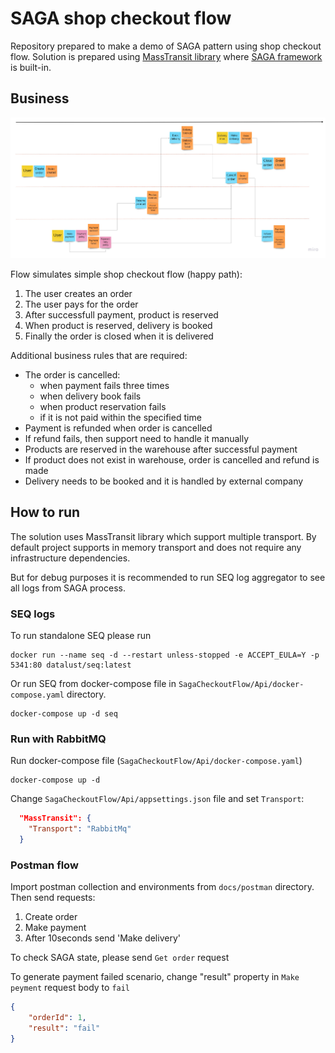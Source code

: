 # SAGA shop checkout flow

Repository prepared to make a demo of SAGA pattern using shop checkout flow. Solution is prepared using [MassTransit library](https://masstransit-project.com/) where [SAGA framework](https://masstransit-project.com/usage/sagas/automatonymous.html) is built-in. 

## Business

![SAGA Flow](/docs/saga-shop-checkout-flow.jpeg)

Flow simulates simple shop checkout flow (happy path):
1. The user creates an order
2. The user pays for the order
3. After successfull payment, product is reserved
4. When product is reserved, delivery is booked
5. Finally the order is closed when it is delivered

Additional business rules that are required:
- The order is cancelled:
    - when payment fails three times
    - when delivery book fails
    - when product reservation fails
    - if it is not paid within the specified time
- Payment is refunded when order is cancelled
- If refund fails, then support need to handle it manually
- Products are reserved in the warehouse after successful payment
- If product does not exist in warehouse, order is cancelled and refund is made
- Delivery needs to be booked and it is handled by external company

## How to run
The solution uses MassTransit library which support multiple transport. By default project supports in memory transport and does not require any infrastructure dependencies.

But for debug purposes it is recommended to run SEQ log aggregator to see all logs from SAGA process.

### SEQ logs
To run standalone SEQ please run
```
docker run --name seq -d --restart unless-stopped -e ACCEPT_EULA=Y -p 5341:80 datalust/seq:latest
```

Or run SEQ from docker-compose file in `SagaCheckoutFlow/Api/docker-compose.yaml` directory.
```
docker-compose up -d seq
```

### Run with RabbitMQ

Run docker-compose file (`SagaCheckoutFlow/Api/docker-compose.yaml`)
```
docker-compose up -d
```

Change `SagaCheckoutFlow/Api/appsettings.json` file and set `Transport`:
``` json
  "MassTransit": {
    "Transport": "RabbitMq"
  }
```

### Postman flow
Import postman collection and environments from `docs/postman` directory. Then send requests:
1. Create order
2. Make payment
3. After 10seconds send 'Make delivery'

To check SAGA state, please send `Get order` request

To generate payment failed scenario, change "result" property in `Make peyment` request body to `fail`
``` json
{
    "orderId": 1,
    "result": "fail"
}
```